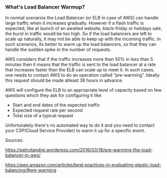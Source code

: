 ### What's Load Balancer Warmup?

In normal scenarios the Load Balancer (or ELB in case of AWS) can handle large traffic when it increases gradually. However if a flash traffic is expected, like at launch of an awaited website, black-friday or holidays sale, the burst in traffic would be too high. So if the load balancers are left to scale up naturally, it may not be able to keep up with the incoming traffic. In such scenarios, its better to warm up the load balancers, so that they can handle the sudden spike in the number of requests.

AWS considers that if the traffic increases more than 50% in less than 5 minutes then it means that the traffic is sent to the load balancer at a rate that increases faster than the ELB can scale up to meet it. In such cases, one needs to contact AWS to do an operation called “pre-warming”. Ideally this request should be made atleast 36 hours in advance.

AWS will configure the ELB to an appropriate level of capacity based on few questions which they ask for configuring it like:
* Start and end dates of the expected traffic
* Expected request rate per second 
* Total size of a typical request

Unfortunately there's no automated way to do it and you need to contact your CSP(Cloud Service Provider) to warm it up for a specific event.

Sources:

https://petrutandrei.wordpress.com/2016/03/18/pre-warming-the-load-balancer-in-aws/

https://aws.amazon.com/articles/best-practices-in-evaluating-elastic-load-balancing/#pre-warming
